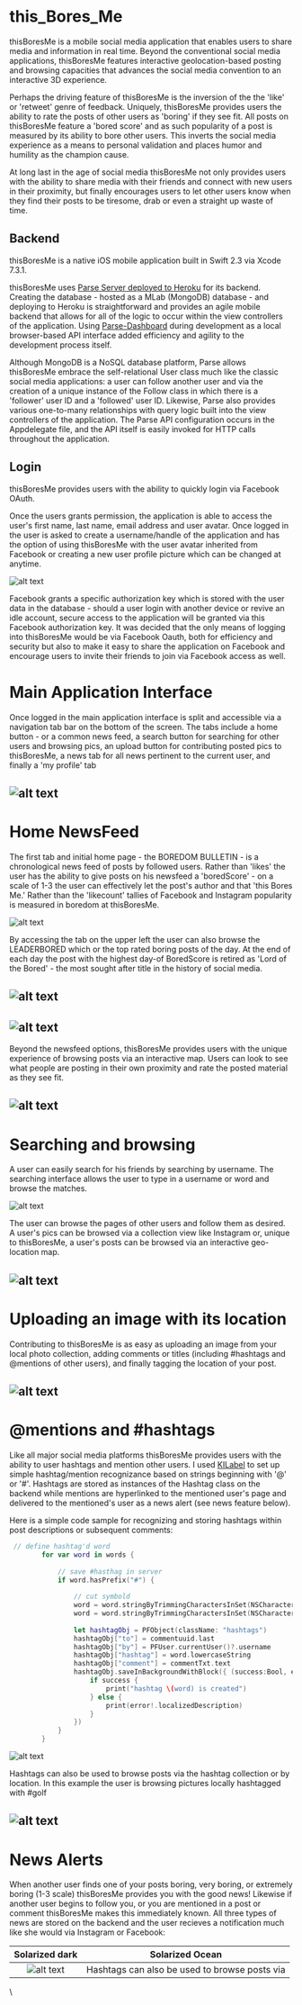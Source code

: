 # this_Bores_Me

thisBoresMe is a mobile social media application that enables users to share media and information in real time.  Beyond the conventional social media applications, thisBoresMe features interactive geolocation-based posting and browsing capacities that advances the social media convention to an interactive 3D experience.

Perhaps the driving feature of thisBoresMe is the inversion of the the 'like' or 'retweet' genre of feedback.  Uniquely, thisBoresMe provides users the ability to rate the posts of other users as 'boring' if they see fit.  All posts on thisBoresMe feature a 'bored score' and as such popularity of a post is measured by its ability to bore other users.  This inverts the social media experience as a means to personal validation and places humor and humility as the champion cause.

At long last in the age of social media thisBoresMe not only provides users with the ability to share media with their friends and connect with new users in their proximity, but finally encourages users to let other users know when they find their posts to be tiresome, drab or even a straight up waste of time.  

## Backend

thisBoresMe is a native iOS mobile application built in Swift 2.3 via Xcode 7.3.1.

thisBoresMe uses [Parse Server deployed to Heroku](https://devcenter.heroku.com/articles/deploying-a-parse-server-to-heroku) for its backend.  Creating the database - hosted as a MLab (MongoDB) database - and deploying to Heroku is straightforward and provides an agile mobile backend that allows for all of the logic to occur within the view controllers of the application. Using [Parse-Dashboard](https://github.com/ParsePlatform/parse-dashboard) during development as a local browser-based API interface added efficiency and agility to the development process itself.

Although MongoDB is a NoSQL database platform, Parse allows thisBoresMe embrace the self-relational User class much like the classic social media applications: a user can follow another user and via the creation of a unique instance of the Follow class in which there is a 'follower' user ID and a 'followed' user ID.  Likewise, Parse also provides various one-to-many relationships with query logic built into the view controllers of the application.  The Parse API configuration occurs in the Appdelegate file, and the API itself is easily invoked for HTTP calls throughout the application.


## Login

thisBoresMe provides users with the ability to quickly login via Facebook OAuth.  

Once the users grants permission, the application is able to access the user's first name, last name, email address and user avatar.  Once logged in the user is asked to create a username/handle of the application and has the option of using thisBoresMe with the user avatar inherited from Facebook or creating a new user profile picture which can be changed at anytime.

![alt text](gif1.gif)

Facebook grants a specific authorization key which is stored with the user data in the database - should a user login with another device or revive an idle account, secure access to the application will be granted via this Facebook authorization key.  It was decided that the only means of logging into thisBoresMe would be via Facebook Oauth, both for efficiency and security but also to make it easy to share the application on Facebook and encourage users to invite their friends to join via Facebook access as well.

# Main Application Interface

Once logged in the main application interface is split and accessible via a navigation tab bar on the bottom of the screen.  The tabs include a home button - or a common news feed, a search button for searching for other users and browsing pics, an upload button for contributing posted pics to thisBoresMe, a news tab for all news pertinent to the current user, and finally a 'my profile' tab

![alt text](gif.gif)
--


# Home NewsFeed

The first tab and initial home page - the BOREDOM BULLETIN - is a chronological news feed of posts by followed users.  Rather than 'likes' the user has the ability to give posts on his newsfeed a 'boredScore' - on a scale of 1-3 the user can effectively let the post's author and that 'this Bores Me.'  Rather than the 'likecount' tallies of Facebook and Instagram popularity is measured in boredom at thisBoresMe.

![alt text](gif5.gif)

By accessing the tab on the upper left the user can also browse the LEADERBORED which or the top rated boring posts of the day.  At the end of each day the post with the highest day-of BoredScore is retired as 'Lord of the Bored' - the most sought after title in the history of social media.

![alt text](gifB.gif)
--
![alt text](tshirt.png)
--

Beyond the newsfeed options, thisBoresMe provides users with the unique experience of browsing posts via an interactive map.  Users can look to see what people are posting in their own proximity and rate the posted material as they see fit.

![alt text](gifA.gif)
--


# Searching and browsing 

A user can easily search for his friends by searching by username.  The searching interface allows the user to type in a username or word and browse the matches.

![alt text](gif2.gif)

The user can browse the pages of other users and follow them as desired. A user's pics can be browsed via a collection view like Instagram or, unique to thisBoresMe, a user's posts can be browsed via an interactive geo-location map.

![alt text](gif3.gif)
--


# Uploading an image with its location

Contributing to thisBoresMe is as easy as uploading an image from your local photo collection, adding comments or titles (including #hashtags and @mentions of other users), and finally tagging the location of your post.

![alt text](gif7.gif)
--


# @mentions and #hashtags

Like all major social media platforms thisBoresMe provides users with the ability to user hashtags and mention other users. I used [KILabel](https://github.com/Krelborn/KILabel) to set up simple hashtag/mention recognizance based on strings beginning with '@' or '#'.  Hashtags are stored as instances of the Hashtag class on the backend while mentions are hyperlinked to the mentioned user's page and delivered to the mentioned's user as a news alert (see news feature below).

Here is a simple code sample for recognizing and storing hashtags within post descriptions or subsequent comments:



```swift
 // define hashtag'd word
        for var word in words {
            
            // save #hasthag in server
            if word.hasPrefix("#") {
                
                // cut symbold
                word = word.stringByTrimmingCharactersInSet(NSCharacterSet.punctuationCharacterSet())
                word = word.stringByTrimmingCharactersInSet(NSCharacterSet.symbolCharacterSet())
                
                let hashtagObj = PFObject(className: "hashtags")
                hashtagObj["to"] = commentuuid.last
                hashtagObj["by"] = PFUser.currentUser()?.username
                hashtagObj["hashtag"] = word.lowercaseString
                hashtagObj["comment"] = commentTxt.text
                hashtagObj.saveInBackgroundWithBlock({ (success:Bool, error:NSError?) -> Void in
                    if success {
                        print("hashtag \(word) is created")
                    } else {
                        print(error!.localizedDescription)
                    }
                })
            }
        }
```

![alt text](gif8.gif)

Hashtags can also be used to browse posts via the hashtag collection or by location.  In this example the user is browsing pictures locally hashtagged with #golf

![alt text](gif4.gif)
--


# News Alerts	

When another user finds one of your posts boring, very boring, or extremely boring (1-3 scale) thisBoresMe provides you with the good news!  Likewise if another user begins to follow you, or you are mentioned in a post or comment thisBoresMe makes this immediately known.  All three types of news are stored on the backend and the user recieves a notification much like she would via Instagram or Facebook:

Solarized dark             |  Solarized Ocean
:-------------------------:|:-------------------------:
![alt text](gif4.gif)	   |  Hashtags can also be used to browse posts via 						   |  the hashtag collection or by location.  In 							   |  this example the user is browsing pictures 							   |  locally hashtagged with #golf



\






